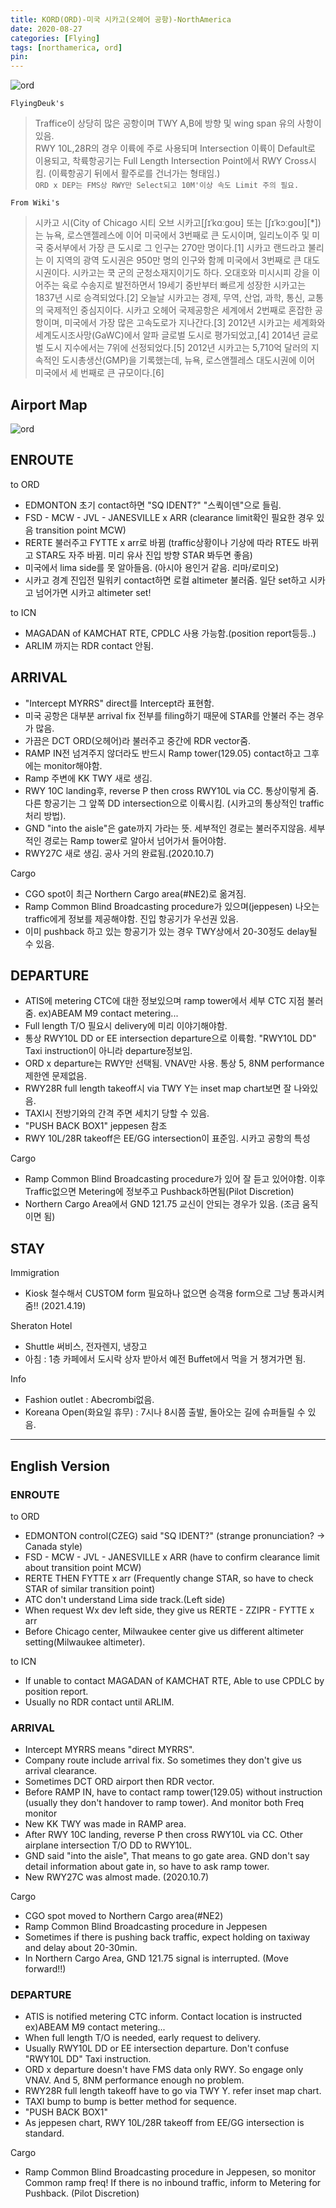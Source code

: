 ```yaml
---
title: KORD(ORD)-미국 시카고(오헤어 공항)-NorthAmerica
date: 2020-08-27
categories: [Flying]
tags: [northamerica, ord]
pin:
---
```

![ord](/img/flying/airport/ord.jpg)

`FlyingDeuk's`
>Traffice이 상당히 많은 공항이며 TWY A,B에 방향 및 wing span 유의 사항이 있음. <br>
RWY 10L,28R의 경우 이륙에 주로 사용되며 Intersection 이륙이 Default로 이용되고, 착륙항공기는 Full Length Intersection Point에서 RWY Cross시킴. (이륙항공기 뒤에서 활주로를 건너가는 형태임.)<br>
`ORD x DEP는 FMS상 RWY만 Select되고 10M'이상 속도 Limit 주의 필요.`

`From Wiki's`
>시카고 시(City of Chicago 시티 오브 시카고[ʃɪˈkɑːɡoʊ] 또는 [ʃɪˈkɔːɡoʊ][*])는 뉴욕, 로스앤젤레스에 이어 미국에서 3번째로 큰 도시이며, 일리노이주 및 미국 중서부에서 가장 큰 도시로 그 인구는 270만 명이다.[1] 시카고 랜드라고 불리는 이 지역의 광역 도시권은 950만 명의 인구와 함께 미국에서 3번째로 큰 대도시권이다. 시카고는 쿡 군의 군청소재지이기도 하다.
오대호와 미시시피 강을 이어주는 육로 수송지로 발전하면서 19세기 중반부터 빠르게 성장한 시카고는 1837년 시로 승격되었다.[2] 오늘날 시카고는 경제, 무역, 산업, 과학, 통신, 교통의 국제적인 중심지이다. 시카고 오헤어 국제공항은 세계에서 2번째로 혼잡한 공항이며, 미국에서 가장 많은 고속도로가 지나간다.[3] 2012년 시카고는 세계화와 세계도시조사망(GaWC)에서 알파 글로벌 도시로 평가되었고,[4] 2014년 글로벌 도시 지수에서는 7위에 선정되었다.[5] 2012년 시카고는 5,710억 달러의 지속적인 도시총생산(GMP)을 기록했는데, 뉴욕, 로스앤젤레스 대도시권에 이어 미국에서 세 번째로 큰 규모이다.[6]

## Airport Map
![ord](/img/flying/airport/ord_ap.jpg)

## ENROUTE
to ORD
- EDMONTON 초기 contact하면 "SQ IDENT?" "스쿽이덴"으로 들림.
- FSD - MCW - JVL - JANESVILLE x ARR (clearance limit확인 필요한 경우 있음 transition point MCW)
- RERTE 불러주고 FYTTE x arr로 바뀜 (traffic상황이나 기상에 따라 RTE도 바뀌고 STAR도 자주 바뀜. 미리 유사 진입 방향 STAR 봐두면 좋음)
- 미국에서 lima side를 못 알아들음. (아시아 용인거 같음. 리마/로미오)
- 시카고 경계 진입전 밀워키 contact하면 로컬 altimeter 불러줌. 일단 set하고 시카고 넘어가면 시카고 altimeter set!

to ICN
- MAGADAN of KAMCHAT RTE, CPDLC 사용 가능함.(position report등등..)
- ARLIM 까지는 RDR contact 안됨.

## ARRIVAL
- "Intercept MYRRS" direct를 Intercept라 표현함.
- 미국 공항은 대부분 arrival fix 전부를 filing하기 때문에 STAR를 안불러 주는 경우가 많음.
- 가끔은 DCT ORD(오헤어)라 불러주고 중간에 RDR vector줌.
- RAMP IN전 넘겨주지 않더라도 반드시 Ramp tower(129.05) contact하고 그후에는 monitor해야함.
- Ramp 주변에 KK TWY 새로 생김.
- RWY 10C landing후, reverse P then cross RWY10L via CC. 통상이렇게 줌. 다른 항공기는 그 앞쪽 DD intersection으로 이륙시킴. (시카고의 통상적인 traffic 처리 방법).
- GND "into the aisle"은 gate까지 가라는 뜻. 세부적인 경로는 불러주지않음. 세부적인 경로는 Ramp tower로 알아서 넘어가서 들어야함.
- RWY27C 새로 생김. 공사 거의 완료됨.(2020.10.7)

Cargo
- CGO spot이 최근 Northern Cargo area(#NE2)로 옮겨짐.
- Ramp Common Blind Broadcasting procedure가 있으며(jeppesen) 나오는 traffic에게 정보를 제공해야함. 진입 항공기가 우선권 있음.
- 이미 pushback 하고 있는 항공기가 있는 경우 TWY상에서 20-30정도 delay될 수 있음.


## DEPARTURE
- ATIS에 metering CTC에 대한 정보있으며 ramp tower에서 세부 CTC 지점 불러줌. ex)ABEAM M9 contact metering...
- Full length T/O 필요시 delivery에 미리 이야기해야함.
- 통상 RWY10L DD or EE intersection departure으로 이륙함. "RWY10L DD" Taxi instruction이 아니라 departure정보임.
- ORD x departure는 RWY만 선택됨. VNAV만 사용. 통상 5, 8NM performance 제한엔 문제없음.
- RWY28R full length takeoff시 via TWY Y는 inset map chart보면 잘 나와있음.
- TAXI시 전방기와의 간격 주면 세치기 당할 수 있음.
- "PUSH BACK BOX1" jeppesen 참조
- RWY 10L/28R takeoff은 EE/GG intersection이 표준임. 시카고 공항의 특성

Cargo
- Ramp Common Blind Broadcasting procedure가 있어 잘 듣고 있어야함. 이후 Traffic없으면 Metering에 정보주고 Pushback하면됨(Pilot Discretion)
- Northern Cargo Area에서 GND 121.75 교신이 안되는 경우가 있음. (조금 움직이면 됨)


## STAY
Immigration
- Kiosk 철수해서 CUSTOM form 필요하나 없으면 승객용 form으로 그냥 통과시켜줌!! (2021.4.19)

Sheraton Hotel
- Shuttle 써비스, 전자렌지, 냉장고
- 아침 :  1층 카페에서 도시락 상자 받아서 예전 Buffet에서 먹을 거 챙겨가면 됨.

Info
- Fashion outlet : Abecrombi없음.
- Koreana Open(화요일 휴무) : 7시나 8시쯤 출발, 돌아오는 길에 슈퍼들릴 수 있음.



------

## English Version

### ENROUTE
to ORD
- EDMONTON control(CZEG) said "SQ IDENT?" (strange pronunciation? -> Canada style)
- FSD - MCW - JVL - JANESVILLE x ARR (have to confirm clearance limit about transition point MCW)
- RERTE THEN FYTTE x arr (Frequently change STAR, so have to check STAR of similar transition point)
- ATC don't understand Lima side track.(Left side)
- When request Wx dev left side, they give us RERTE - ZZIPR - FYTTE x arr
- Before Chicago center, Milwaukee center give us different altimeter setting(Milwaukee altimeter).

to ICN
- If unable to contact MAGADAN of KAMCHAT RTE, Able to use CPDLC by position report.
- Usually no RDR contact until ARLIM.

### ARRIVAL
- Intercept MYRRS means "direct MYRRS".
- Company route include arrival fix. So sometimes they don't give us arrival clearance.
- Sometimes DCT ORD airport then RDR vector.
- Before RAMP IN, have to contact ramp tower(129.05) without instruction (usually they don't handover to ramp tower). And monitor both Freq monitor
- New KK TWY was made in RAMP area.
- After RWY 10C landing, reverse P then cross RWY10L via CC. Other airplane intersection T/O DD to RWY10L.
- GND said "into the aisle", That means to go gate area. GND don't say detail information about gate in, so have to ask ramp tower.
- New RWY27C was almost made. (2020.10.7)

Cargo
- CGO spot moved to Northern Cargo area(#NE2) <br>
- Ramp Common Blind Broadcasting procedure in Jeppesen<br>
- Sometimes if there is pushing back traffic, expect holding on taxiway and delay about 20-30min.
- In Northern Cargo Area, GND 121.75 signal is interrupted. (Move forward!!)

### DEPARTURE
- ATIS is notified metering CTC inform. Contact location is instructed ex)ABEAM M9 contact metering...
- When full length T/O is needed, early request to delivery.
- Usually RWY10L DD or EE intersection departure.  Don't confuse "RWY10L DD" Taxi instruction.
- ORD x departure doesn't have FMS data only RWY. So engage only VNAV. And 5, 8NM performance enough no problem.
- RWY28R full length takeoff have to go via TWY Y. refer inset map chart.
- TAXI bump to bump is better method for sequence.
- "PUSH BACK BOX1"
- As jeppesen chart, RWY 10L/28R takeoff from EE/GG intersection is standard.

Cargo
- Ramp Common Blind Broadcasting procedure in Jeppesen, so monitor Common ramp freq! If there is no inbound traffic, inform to Metering for Pushback. (Pilot Discretion) <br>

